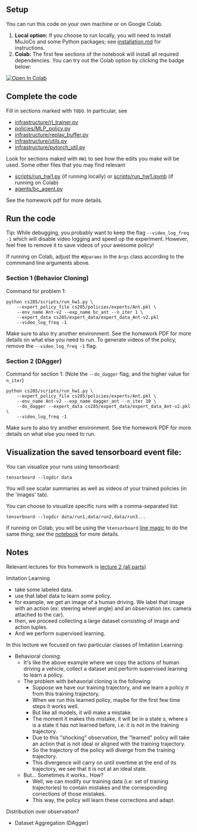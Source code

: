 ## Setup

You can run this code on your own machine or on Google Colab. 

1. **Local option:** If you choose to run locally, you will need to install MuJoCo and some Python packages; see [installation.md](installation.md) for instructions.
2. **Colab:** The first few sections of the notebook will install all required dependencies. You can try out the Colab option by clicking the badge below:

[![Open In Colab](https://colab.research.google.com/assets/colab-badge.svg)](https://colab.research.google.com/github/berkeleydeeprlcourse/homework_fall2021/blob/master/hw1/cs285/scripts/run_hw1.ipynb)

## Complete the code

Fill in sections marked with `TODO`. In particular, see
 - [infrastructure/rl_trainer.py](cs285/infrastructure/rl_trainer.py)
 - [policies/MLP_policy.py](cs285/policies/MLP_policy.py)
 - [infrastructure/replay_buffer.py](cs285/infrastructure/replay_buffer.py)
 - [infrastructure/utils.py](cs285/infrastructure/utils.py)
 - [infrastructure/pytorch_util.py](cs285/infrastructure/pytorch_util.py)

Look for sections maked with `HW1` to see how the edits you make will be used.
Some other files that you may find relevant
 - [scripts/run_hw1.py](cs285/scripts/run_hw1.py) (if running locally) or [scripts/run_hw1.ipynb](cs285/scripts/run_hw1.ipynb) (if running on Colab)
 - [agents/bc_agent.py](cs285/agents/bc_agent.py)

See the homework pdf for more details.

## Run the code

Tip: While debugging, you probably want to keep the flag `--video_log_freq -1` which will disable video logging and speed up the experiment. However, feel free to remove it to save videos of your awesome policy!

If running on Colab, adjust the `#@params` in the `Args` class according to the commmand line arguments above.

### Section 1 (Behavior Cloning)
Command for problem 1:

```
python cs285/scripts/run_hw1.py \
	--expert_policy_file cs285/policies/experts/Ant.pkl \
	--env_name Ant-v2 --exp_name bc_ant --n_iter 1 \
	--expert_data cs285/expert_data/expert_data_Ant-v2.pkl
	--video_log_freq -1
```

Make sure to also try another environment.
See the homework PDF for more details on what else you need to run.
To generate videos of the policy, remove the `--video_log_freq -1` flag.

### Section 2 (DAgger)
Command for section 1:
(Note the `--do_dagger` flag, and the higher value for `n_iter`)

```
python cs285/scripts/run_hw1.py \
    --expert_policy_file cs285/policies/experts/Ant.pkl \
    --env_name Ant-v2 --exp_name dagger_ant --n_iter 10 \
    --do_dagger --expert_data cs285/expert_data/expert_data_Ant-v2.pkl \
	--video_log_freq -1
```

Make sure to also try another environment.
See the homework PDF for more details on what else you need to run.

## Visualization the saved tensorboard event file:

You can visualize your runs using tensorboard:
```
tensorboard --logdir data
```

You will see scalar summaries as well as videos of your trained policies (in the 'images' tab).

You can choose to visualize specific runs with a comma-separated list:
```
tensorboard --logdir data/run1,data/run2,data/run3...
```

If running on Colab, you will be using the `%tensorboard` [line magic](https://ipython.readthedocs.io/en/stable/interactive/magics.html) to do the same thing; see the [notebook](cs285/scripts/run_hw1.ipynb) for more details.

## Notes
Relevant lectures for this homework is [lecture 2 (all parts)](https://www.youtube.com/watch?v=HUzyjOsd2PA&list=PL_iWQOsE6TfXxKgI1GgyV1B_Xa0DxE5eH&index=5)

Imitation Learning
- take some labeled data.
- use that label data to learn some policy.
- for example, we get an image of a human driving. We label that image with an action (ex: steering wheel angle) and an observation (ex: camera attached to the car).
- then, we proceed collecting a large dataset consisting of image and action tuples.
- And we perform supervised learning.


In this lecture we focused on two particular classes of Imitation Learning:
- Behavioral cloning:
  - It's like the above example where we copy the actions of human driving a vehicle, collect a dataset and perform supervised learning to learn a policy.
  - The problem with behavorial cloning is the following:
    - Suppose we have our training trajectory, and we learn a policy $\pi$ from this training trajectory.
    - When we run this learned policy, maybe for the first few time steps it works well. 
    - But like all models, it will make a mistake. 
    - The moment it makes this mistake, it will be in a state $s$, where $s$ is a state it has not learned before, i.e: it is not in the training trajectory.
    - Due to this "shocking" observation, the "learned" policy will take an action that is not ideal or aligned with the training trajectory.
    - So the trajectory of the policy will diverge from the training trajectory.
    - This divergence will carry on until overtime at the end of its trajectory, we see that it is not at an ideal state.
  - But... Sometimes it works.. How?
    - Well, we can modify our training data (i.e: set of training trajectories) to contain mistakes and the corresponding corrections of those mistakes.
    - This way, the policy will learn these corrections and adapt.

Distribution over observation?
- Dataset Aggregation (DAgger)



